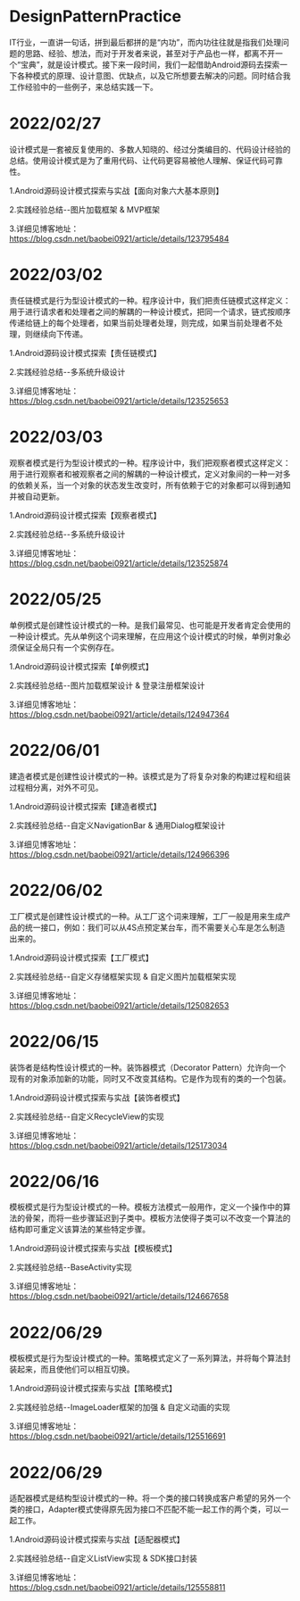 # DesignPatternPractice
IT行业，一直讲一句话，拼到最后都拼的是“内功”，而内功往往就是指我们处理问题的思路、经验、想法，而对于开发者来说，甚至对于产品也一样，都离不开一个“宝典”，就是设计模式。接下来一段时间，我们一起借助Android源码去探索一下各种模式的原理、设计意图、优缺点，以及它所想要去解决的问题。同时结合我工作经验中的一些例子，来总结实践一下。

# 2022/02/27
设计模式是一套被反复使用的、多数人知晓的、经过分类编目的、代码设计经验的总结。使用设计模式是为了重用代码、让代码更容易被他人理解、保证代码可靠性。

1.Android源码设计模式探索与实战【面向对象六大基本原则】

2.实践经验总结--图片加载框架 & MVP框架

3.详细见博客地址：https://blog.csdn.net/baobei0921/article/details/123795484

# 2022/03/02
责任链模式是行为型设计模式的一种。程序设计中，我们把责任链模式这样定义：用于进行请求者和处理者之间的解耦的一种设计模式，把同一个请求，链式按顺序传递给链上的每个处理者，如果当前处理者处理，则完成，如果当前处理者不处理，则继续向下传递。

1.Android源码设计模式探索【责任链模式】

2.实践经验总结--多系统升级设计

3.详细见博客地址：https://blog.csdn.net/baobei0921/article/details/123525653

# 2022/03/03
观察者模式是行为型设计模式的一种。程序设计中，我们把观察者模式这样定义：用于进行观察者和被观察者之间的解耦的一种设计模式，定义对象间的一种一对多的依赖关系，当一个对象的状态发生改变时，所有依赖于它的对象都可以得到通知并被自动更新。

1.Android源码设计模式探索【观察者模式】

2.实践经验总结--多系统升级设计

3.详细见博客地址：https://blog.csdn.net/baobei0921/article/details/123525874

# 2022/05/25
单例模式是创建性设计模式的一种。是我们最常见、也可能是开发者肯定会使用的一种设计模式。先从单例这个词来理解，在应用这个设计模式的时候，单例对象必须保证全局只有一个实例存在。

1.Android源码设计模式探索【单例模式】

2.实践经验总结--图片加载框架设计 & 登录注册框架设计

3.详细见博客地址：https://blog.csdn.net/baobei0921/article/details/124947364

# 2022/06/01
建造者模式是创建性设计模式的一种。该模式是为了将复杂对象的构建过程和组装过程相分离，对外不可见。

1.Android源码设计模式探索【建造者模式】

2.实践经验总结--自定义NavigationBar & 通用Dialog框架设计

3.详细见博客地址：https://blog.csdn.net/baobei0921/article/details/124966396

# 2022/06/02
工厂模式是创建性设计模式的一种。从工厂这个词来理解，工厂一般是用来生成产品的统一接口，例如：我们可以从4S点预定某台车，而不需要关心车是怎么制造出来的。

1.Android源码设计模式探索【工厂模式】

2.实践经验总结--自定义存储框架实现 & 自定义图片加载框架实现

3.详细见博客地址：https://blog.csdn.net/baobei0921/article/details/125082653

# 2022/06/15
装饰者是结构性设计模式的一种。装饰器模式（Decorator Pattern）允许向一个现有的对象添加新的功能，同时又不改变其结构。它是作为现有的类的一个包装。

1.Android源码设计模式探索与实战【装饰者模式】

2.实践经验总结--自定义RecycleView的实现

3.详细见博客地址：https://blog.csdn.net/baobei0921/article/details/125173034

# 2022/06/16
模板模式是行为型设计模式的一种。模板方法模式一般用作，定义一个操作中的算法的骨架，而将一些步骤延迟到子类中。模板方法使得子类可以不改变一个算法的结构即可重定义该算法的某些特定步骤。

1.Android源码设计模式探索与实战【模板模式】

2.实践经验总结--BaseActivity实现

3.详细见博客地址：https://blog.csdn.net/baobei0921/article/details/124667658

# 2022/06/29
模板模式是行为型设计模式的一种。策略模式定义了一系列算法，并将每个算法封装起来，而且使他们可以相互切换。

1.Android源码设计模式探索与实战【策略模式】

2.实践经验总结--ImageLoader框架的加强 & 自定义动画的实现

3.详细见博客地址：https://blog.csdn.net/baobei0921/article/details/125516691

# 2022/06/29
适配器模式是结构型设计模式的一种。将一个类的接口转换成客户希望的另外一个类的接口，Adapter模式使得原先因为接口不匹配不能一起工作的两个类，可以一起工作。

1.Android源码设计模式探索与实战【适配器模式】

2.实践经验总结--自定义ListView实现 & SDK接口封装

3.详细见博客地址：https://blog.csdn.net/baobei0921/article/details/125558811